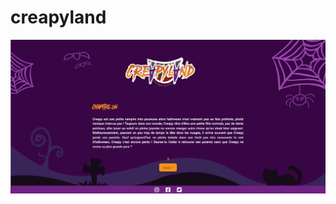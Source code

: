 # creapyland
![image de présentation du site](https://raw.githubusercontent.com/arcausin/creapyland/main/images/presentation.png)
